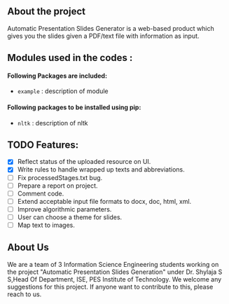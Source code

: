 ## About the project

Automatic Presentation Slides Generator is a web-based product which gives you the slides given a PDF/text file with information as input.

## Modules used in the codes :

#### Following Packages are included:

* `example`        :   description of module

#### Following packages to be installed using pip:

* `nltk`            :   description of nltk

## TODO Features:

- [x] Reflect status of the uploaded resource on UI.
- [x] Write rules to handle wrapped up texts and abbreviations.
- [ ] Fix processedStages.txt bug.
- [ ] Prepare a report on project.
- [ ] Comment code.
- [ ] Extend acceptable input file formats to docx, doc, html, xml.
- [ ] Improve algorithmic parameters.
- [ ] User can choose a theme for slides.
- [ ] Map text to images.

## About Us

We are a team of 3 Information Science Engineering students working on the project "Automatic Presentation Slides Generation" under Dr. Shylaja S S,Head Of Department, ISE, PES Institute of Technology. We welcome any suggestions for this project. If anyone want to contribute to this, please reach to us.